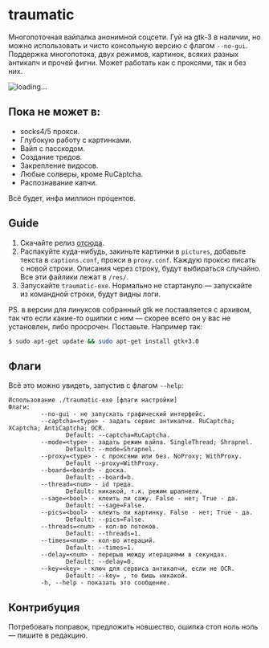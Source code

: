 # traumatic
Многопоточная вайпалка анонимной соцсети. Гуй на gtk-3 в наличии, но можно использовать и чисто консольную версию с флагом `--no-gui`. Поддержка многопотока, двух режимов, картинок, всяких разных антикапч и прочей фигни. Может работать как с проксями, так и без них.

![loading...](https://imgur.com/1ECaMob.jpg)

## Пока не может в:
- socks4/5 прокси.
- Глубокую работу с картинками.
- Вайп с пасскодом.
- Создание тредов.
- Закрепление видосов.
- Любые солверы, кроме RuCaptcha.
- Распознавание капчи.

Всё будет, инфа миллион процентов.

## Guide
1. Скачайте релиз [отсюда](https://github.com/neuroliptica/traumatic/releases).
2. Распакуйте куда-нибудь, закиньте картинки в `pictures`, добавьте текста в `captions.conf`, прокси в `proxy.conf`. Каждую проксю писать с новой строки. Описания через строку, будут выбираться случайно. Все эти файлики лежат в `/res/`.
3. Запускайте `traumatic-exe`. Нормально не стартануло — запускайте из командной строки, будут видны логи.

PS. в версии для линуксов собранный gtk не поставляется с архивом, так что если какие-то ошипки с ним — скорее всего он у вас не установлен, либо просрочен. Поставьте. Например так:
```bash
$ sudo apt-get update && sudo apt-get install gtk+3.0
```
## Флаги
Всё это можно увидеть, запустив с флагом `--help`:
```
Использование ./traumatic-exe [флаги настройки]
Флаги:
         --no-gui - не запускать графический интерфейс.
         --captcha=<type> - задать сервис антикапчи. RuCaptcha; XCaptcha; AntiCaptcha; OCR. 
                Default: --captcha=RuCaptcha.
         --mode=<type> - задать режим вайпа. SingleThread; Shrapnel. 
                Default: --mode=Shrapnel.
         --proxy=<type> - с проксями или без. NoProxy; WithProxy. 
                Default --proxy=WithProxy.
         --board=<board> - доска. 
                Default: --board=b.
         --thread=<num> - id треда. 
                Default: никакой, т.к. режим шрапнели.
         --sage=<bool> - клеить ли сажу. False - нет; True - да. 
                Default: --sage=False.
         --pics=<bool> - клеить ли картинку. False - нет; True - да. 
                Default: --pics=False.
         --threads=<num> - кол-во потоков. 
                Default: --threads=1.
         --times=<num> - кол-во итераций. 
                Default: --times=1.
         --delay=<num> - перерыв между итерациями в секундах. 
                Default: --delay=0.
         --key=<key> - ключ для сервиса антикапчи, если не OCR. 
                Default: --key= , то бишь никакой.
         -h, --help - показать это сообщение.
```
## Контрибуция
Потребовать поправок, предложить новшество, ошипка стоп ноль ноль — пишите в редакцию.
